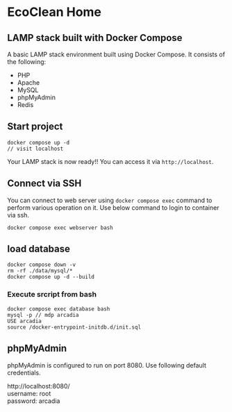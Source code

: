 # EcoClean Home

## LAMP stack built with Docker Compose

A basic LAMP stack environment built using Docker Compose. It consists of the following:

- PHP
- Apache
- MySQL
- phpMyAdmin
- Redis

## Start project

```shell
docker compose up -d
// visit localhost
```

Your LAMP stack is now ready!! You can access it via `http://localhost`.

## Connect via SSH

You can connect to web server using `docker compose exec` command to perform various operation on it. Use below command to login to container via ssh.

```shell
docker compose exec webserver bash
```

## load database

```shell
docker compose down -v
rm -rf ./data/mysql/*
docker compose up -d --build
```

### Execute srcript from bash

```shell
docker compose exec database bash
mysql -p // mdp arcadia
USE arcadia
source /docker-entrypoint-initdb.d/init.sql
```

## phpMyAdmin

phpMyAdmin is configured to run on port 8080. Use following default credentials.

http://localhost:8080/  
username: root  
password: arcadia
